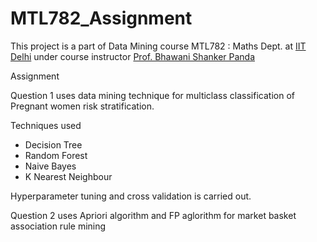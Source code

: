 # MTL782_Assignment

This project is a part of Data Mining course MTL782 : Maths Dept. at [IIT Delhi](https://web.iitd.ac.in/~bspanda/datamining2018homepage.html) under course instructor [Prof. Bhawani Shanker Panda](https://web.iitd.ac.in/~bspanda/)

Assignment 

Question 1 uses data mining technique for multiclass classification of Pregnant women risk stratification.

Techniques used

- Decision Tree
- Random Forest 
- Naive Bayes
- K Nearest Neighbour 

Hyperparameter tuning and cross validation is carried out. 

Question 2 uses Apriori algorithm and FP aglorithm for market basket association rule mining 


